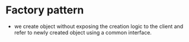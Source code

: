 # Factory pattern

* we create object without exposing the creation logic to the client and refer to newly created object using a common interface.
